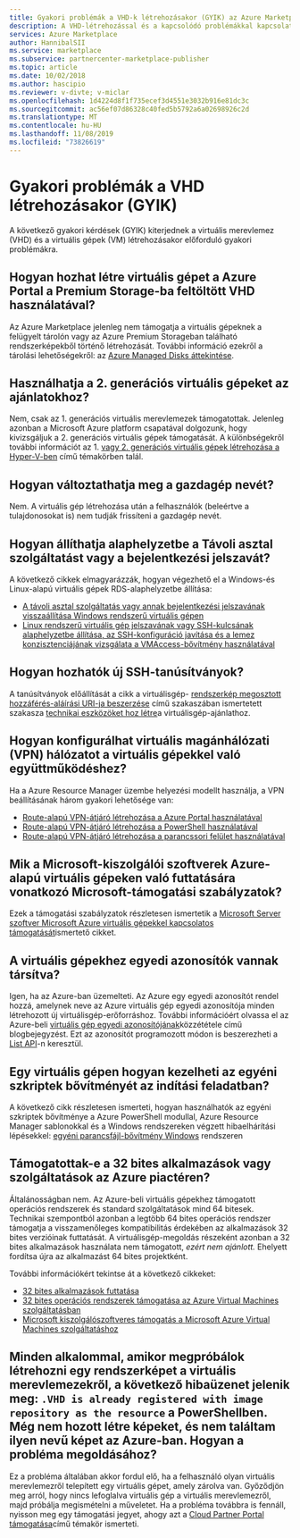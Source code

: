 ```yaml
---
title: Gyakori problémák a VHD-k létrehozásakor (GYIK) az Azure Marketplace-en
description: A VHD-létrehozással és a kapcsolódó problémákkal kapcsolatos gyakori kérdések.
services: Azure Marketplace
author: HannibalSII
ms.service: marketplace
ms.subservice: partnercenter-marketplace-publisher
ms.topic: article
ms.date: 10/02/2018
ms.author: hascipio
ms.reviewer: v-divte; v-miclar
ms.openlocfilehash: 1d4224d8f1f735ecef3d4551e3032b916e81dc3c
ms.sourcegitcommit: ac56ef07d86328c40fed5b5792a6a02698926c2d
ms.translationtype: MT
ms.contentlocale: hu-HU
ms.lasthandoff: 11/08/2019
ms.locfileid: "73826619"
---
```

# <a name="common-issues-during-vhd-creation-faq"></a>Gyakori problémák a VHD létrehozásakor (GYIK)

A következő gyakori kérdések (GYIK) kiterjednek a virtuális merevlemez (VHD) és a virtuális gépek (VM) létrehozásakor előforduló gyakori problémákra. 

## <a name="how-do-you-create-a-vm-from-the-azure-portal-using-the-vhd-that-is-uploaded-to-premium-storage"></a>Hogyan hozhat létre virtuális gépet a Azure Portal a Premium Storage-ba feltöltött VHD használatával?

Az Azure Marketplace jelenleg nem támogatja a virtuális gépeknek a felügyelt tárolón vagy az Azure Premium Storageban található rendszerképekből történő létrehozását.  További információ ezekről a tárolási lehetőségekről: az [Azure Managed Disks áttekintése](https://docs.microsoft.com/azure/virtual-machines/windows/managed-disks-overview).


## <a name="can-you-use-generation-2-vms-for-offers"></a>Használhatja a 2. generációs virtuális gépeket az ajánlatokhoz?

Nem, csak az 1. generációs virtuális merevlemezek támogatottak.  Jelenleg azonban a Microsoft Azure platform csapatával dolgozunk, hogy kivizsgáljuk a 2. generációs virtuális gépek támogatását.  A különbségekről további információt az 1. [vagy 2. generációs virtuális gépek létrehozása a Hyper-V-ben](https://docs.microsoft.com/windows-server/virtualization/hyper-v/plan/should-i-create-a-generation-1-or-2-virtual-machine-in-hyper-v) című témakörben talál.


## <a name="how-do-you-change-the-name-of-the-host"></a>Hogyan változtathatja meg a gazdagép nevét?

Nem.  A virtuális gép létrehozása után a felhasználók (beleértve a tulajdonosokat is) nem tudják frissíteni a gazdagép nevét.


## <a name="how-do-you-reset-the-remote-desktop-service-or-its-sign-in-password"></a>Hogyan állíthatja alaphelyzetbe a Távoli asztal szolgáltatást vagy a bejelentkezési jelszavát?

A következő cikkek elmagyarázzák, hogyan végezhető el a Windows-és Linux-alapú virtuális gépek RDS-alaphelyzetbe állítása:   

- [A távoli asztal szolgáltatás vagy annak bejelentkezési jelszavának visszaállítása Windows rendszerű virtuális gépen](https://azure.microsoft.com/documentation/articles/virtual-machines-windows-reset-rdp/)
- [Linux rendszerű virtuális gép jelszavának vagy SSH-kulcsának alaphelyzetbe állítása, az SSH-konfiguráció javítása és a lemez konzisztenciájának vizsgálata a VMAccess-bővítmény használatával](https://azure.microsoft.com/documentation/articles/virtual-machines-linux-classic-reset-access/)


## <a name="how-do-you-generate-new-ssh-certificates"></a>Hogyan hozhatók új SSH-tanúsítványok?

A tanúsítványok előállítását a cikk a virtuálisgép- [rendszerkép megosztott hozzáférés-aláírási URI-ja beszerzése](./cpp-get-sas-uri.md) című szakaszában ismertetett szakasza [technikai eszközöket hoz létre](./cpp-create-technical-assets.md)a virtuálisgép-ajánlathoz.


## <a name="how-do-you-configure-a-virtual-private-network-vpn-to-work-with-my-vms"></a>Hogyan konfigurálhat virtuális magánhálózati (VPN) hálózatot a virtuális gépekkel való együttműködéshez?

Ha a Azure Resource Manager üzembe helyezési modellt használja, a VPN beállításának három gyakori lehetősége van:
- [Route-alapú VPN-átjáró létrehozása a Azure Portal használatával](https://docs.microsoft.com/azure/vpn-gateway/create-routebased-vpn-gateway-portal)
- [Route-alapú VPN-átjáró létrehozása a PowerShell használatával](https://docs.microsoft.com/azure/vpn-gateway/create-routebased-vpn-gateway-powershell)
- [Route-alapú VPN-átjáró létrehozása a parancssori felület használatával](https://docs.microsoft.com/azure/vpn-gateway/create-routebased-vpn-gateway-cli)


## <a name="what-are-microsoft-support-policies-for-running-microsoft-server-software-on-azure-based-vms"></a>Mik a Microsoft-kiszolgálói szoftverek Azure-alapú virtuális gépeken való futtatására vonatkozó Microsoft-támogatási szabályzatok?

Ezek a támogatási szabályzatok részletesen ismertetik a [Microsoft Server szoftver Microsoft Azure virtuális gépekkel kapcsolatos támogatását](https://support.microsoft.com/help/2721672/microsoft-server-software-support-for-microsoft-azure-virtual-machines)ismertető cikket.


## <a name="do-virtual-machines-have-unique-identifiers-associated-with-them"></a>A virtuális gépekhez egyedi azonosítók vannak társítva?

Igen, ha az Azure-ban üzemelteti.  Az Azure egy egyedi azonosítót rendel hozzá, amelynek neve az Azure virtuális gép egyedi azonosítója minden létrehozott új virtuálisgép-erőforráshoz.  További információért olvassa el az Azure-beli [virtuális gép egyedi azonosítójának](https://blogs.msdn.microsoft.com/wasimbloch/2016/10/20/azure-virtual-machine-unique-id/)közzététele című blogbejegyzést.  Ezt az azonosítót programozott módon is beszerezheti a [List API](https://docs.microsoft.com/rest/api/compute/virtualmachines/list)-n keresztül.


## <a name="in-a-vm-how-do-you-manage-the-custom-script-extension-in-the-startup-task"></a>Egy virtuális gépen hogyan kezelheti az egyéni szkriptek bővítményét az indítási feladatban?

A következő cikk részletesen ismerteti, hogyan használhatók az egyéni szkriptek bővítménye a Azure PowerShell modullal, Azure Resource Manager sablonokkal és a Windows rendszereken végzett hibaelhárítási lépésekkel: [egyéni parancsfájl-bővítmény Windows](https://azure.microsoft.com/documentation/articles/virtual-machines-windows-extensions-customscript/) rendszeren


## <a name="are-32-bit-applications-or-services-supported-in-the-azure-marketplace"></a>Támogatottak-e a 32 bites alkalmazások vagy szolgáltatások az Azure piactéren?

Általánosságban nem.  Az Azure-beli virtuális gépekhez támogatott operációs rendszerek és standard szolgáltatások mind 64 bitesek.  Technikai szempontból azonban a legtöbb 64 bites operációs rendszer támogatja a visszamenőleges kompatibilitás érdekében az alkalmazások 32 bites verzióinak futtatását.  A virtuálisgép-megoldás részeként azonban a 32 bites alkalmazások használata nem támogatott, *ezért nem ajánlott.*  Ehelyett fordítsa újra az alkalmazást 64 bites projektként.

További információkért tekintse át a következő cikkeket:
- [32 bites alkalmazások futtatása](https://docs.microsoft.com/windows/desktop/WinProg64/running-32-bit-applications)
- [32 bites operációs rendszerek támogatása az Azure Virtual Machines szolgáltatásban](https://support.microsoft.com/help/4021388/support-for-32-bit-operating-systems-in-azure-virtual-machines)
- [Microsoft kiszolgálószoftveres támogatás a Microsoft Azure Virtual Machines szolgáltatáshoz](https://support.microsoft.com/help/2721672/microsoft-server-software-support-for-microsoft-azure-virtual-machines)


## <a name="every-time-i-try-to-create-an-image-from-my-vhds-i-get-the-error-vhd-is-already-registered-with-image-repository-as-the-resource-in-powershell-i-did-not-create-any-image-before-nor-did-i-find-any-image-with-this-name-in-azure-how-do-i-resolve-this-issue"></a>Minden alkalommal, amikor megpróbálok létrehozni egy rendszerképet a virtuális merevlemezekről, a következő hibaüzenet jelenik meg: `.VHD is already registered with image repository as the resource` a PowerShellben. Még nem hozott létre képeket, és nem találtam ilyen nevű képet az Azure-ban. Hogyan a probléma megoldásához?

Ez a probléma általában akkor fordul elő, ha a felhasználó olyan virtuális merevlemezről telepített egy virtuális gépet, amely zárolva van.  Győződjön meg arról, hogy nincs lefoglalva virtuális gép a virtuális merevlemezről, majd próbálja megismételni a műveletet.  Ha a probléma továbbra is fennáll, nyisson meg egy támogatási jegyet, ahogy azt a [Cloud Partner Portal támogatása](https://docs.microsoft.com/azure/marketplace/cloud-partner-portal-orig/cloud-partner-portal-support-for-cloud-partner-portal)című témakör ismerteti. 

